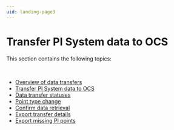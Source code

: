 ```yaml
---
uid: landing-page3
---
```


# Transfer PI System data to OCS

This section contains the following topics:

<br>

* [Overview of data transfers](xref:overview-data-transfers)
* [Transfer PI System data to OCS](xref:transfer-data)
* [Data transfer statuses](xref:data-transfer-statuses)
* [Point type change](xref:pi-point-change)
* [Confirm data retrieval](xref:confirm-data-retrieval)
* [Export transfer details](xref:export-transfer-details)
* [Export missing PI points](xref:export-missing-points)
